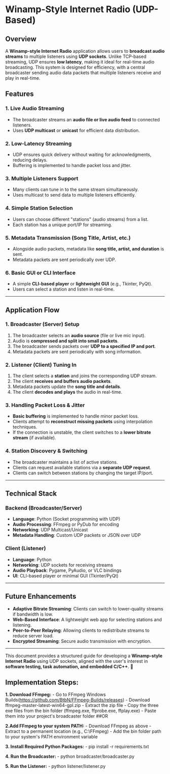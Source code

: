 # Winamp-Style Internet Radio (UDP-Based)

## Overview
A **Winamp-style Internet Radio** application allows users to **broadcast audio streams** to multiple listeners using **UDP sockets**. Unlike TCP-based streaming, UDP ensures **low latency**, making it ideal for real-time audio broadcasting. This system is designed for efficiency, with a central broadcaster sending audio data packets that multiple listeners receive and play in real-time.

## Features
### **1. Live Audio Streaming**
- The broadcaster streams an **audio file or live audio feed** to connected listeners.
- Uses **UDP multicast** or **unicast** for efficient data distribution.

### **2. Low-Latency Streaming**
- UDP ensures quick delivery without waiting for acknowledgments, reducing delays.
- Buffering is implemented to handle packet loss and jitter.

### **3. Multiple Listeners Support**
- Many clients can tune in to the same stream simultaneously.
- Uses multicast to send data to multiple listeners efficiently.

### **4. Simple Station Selection**
- Users can choose different "stations" (audio streams) from a list.
- Each station has a unique port/IP for streaming.

### **5. Metadata Transmission (Song Title, Artist, etc.)**
- Alongside audio packets, metadata like **song title, artist, and duration** is sent.
- Metadata packets are sent periodically over UDP.

### **6. Basic GUI or CLI Interface**
- A simple **CLI-based player** or **lightweight GUI** (e.g., Tkinter, PyQt).
- Users can select a station and listen in real-time.

---

## Application Flow
### **1. Broadcaster (Server) Setup**
1. The broadcaster selects an **audio source** (file or live mic input).
2. Audio is **compressed and split into small packets**.
3. The broadcaster sends packets over **UDP to a specified IP and port**.
4. Metadata packets are sent periodically with song information.

### **2. Listener (Client) Tuning In**
1. The client selects a **station** and joins the corresponding UDP stream.
2. The client **receives and buffers audio packets**.
3. Metadata packets update the **song title and details**.
4. The client **decodes and plays** the audio in real-time.

### **3. Handling Packet Loss & Jitter**
- **Basic buffering** is implemented to handle minor packet loss.
- Clients attempt to **reconstruct missing packets** using interpolation techniques.
- If the connection is unstable, the client switches to a **lower bitrate stream** (if available).

### **4. Station Discovery & Switching**
- The broadcaster maintains a list of active stations.
- Clients can request available stations via a **separate UDP request**.
- Clients can switch between stations by changing the target IP/port.

---

## Technical Stack
### **Backend (Broadcaster/Server)**
- **Language**: Python (Socket programming with UDP)
- **Audio Processing**: FFmpeg or PyDub for encoding
- **Networking**: UDP Multicast/Unicast
- **Metadata Handling**: Custom UDP packets or JSON over UDP

### **Client (Listener)**
- **Language**: Python
- **Networking**: UDP sockets for receiving streams
- **Audio Playback**: Pygame, PyAudio, or VLC bindings
- **UI**: CLI-based player or minimal GUI (Tkinter/PyQt)

---

## Future Enhancements
- **Adaptive Bitrate Streaming**: Clients can switch to lower-quality streams if bandwidth is low.
- **Web-Based Interface**: A lightweight web app for selecting stations and listening.
- **Peer-to-Peer Relaying**: Allowing clients to redistribute streams to reduce server load.
- **Encrypted Streaming**: Secure audio transmission with encryption.

---

This document provides a structured guide for developing a **Winamp-style Internet Radio** using UDP sockets, aligned with the user's interest in **software testing, task automation, and embedded C/C++**. 🚀


## Implementation Steps:

**1. Download FFmpeg:**
    - Go to FFmpeg Windows Builds(https://github.com/BtbN/FFmpeg-Builds/releases)
    - Download ffmpeg-master-latest-win64-gpl.zip
    - Extract the zip file
    - Copy the three exe files from the bin folder (ffmpeg.exe, ffprobe.exe, ffplay.exe)
    - Paste them into your project's broadcaster folder
##OR

**2.Add FFmpeg to your system PATH:**
    - Download FFmpeg as above
    - Extract to a permanent location (e.g., C:\FFmpeg)
    - Add the bin folder path to your system's PATH environment variable

**3. Install Required Python Packages:**
    - pip install -r requirements.txt

**4. Run the Broadcaster:**
    - python broadcaster/broadcaster.py

**5. Run the Listener:**
    - python listener/listener.py


